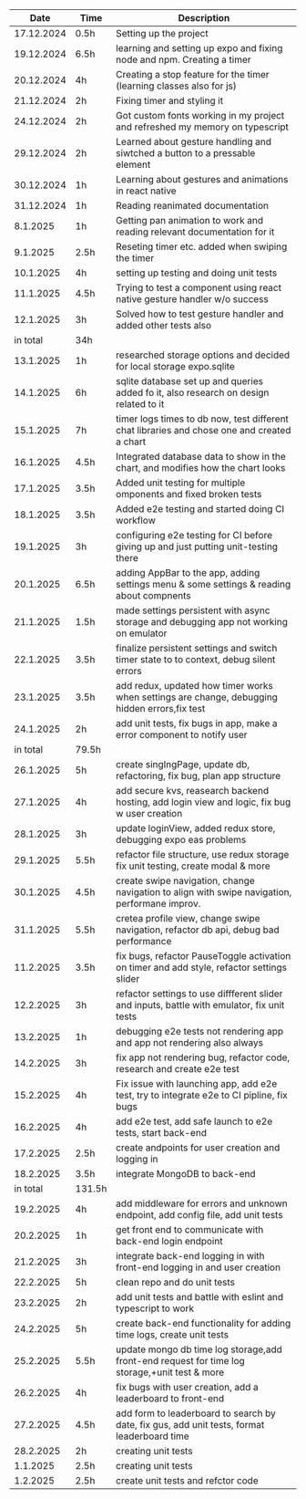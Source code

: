 | Date       | Time   | Description                                                                                   |
| ---------- | ------ | --------------------------------------------------------------------------------------------- |
| 17.12.2024 | 0.5h   | Setting up the project                                                                        |
| 19.12.2024 | 6.5h   | learning and setting up expo and fixing node and npm. Creating a timer                        |
| 20.12.2024 | 4h     | Creating a stop feature for the timer (learning classes also for js)                          |
| 21.12.2024 | 2h     | Fixing timer and styling it                                                                   |
| 24.12.2024 | 2h     | Got custom fonts working in my project and refreshed my memory on typescript                  |
| 29.12.2024 | 2h     | Learned about gesture handling and siwtched a button to a pressable element                   |
| 30.12.2024 | 1h     | Learning about gestures and animations in react native                                        |
| 31.12.2024 | 1h     | Reading reanimated documentation                                                              |
| 8.1.2025   | 1h     | Getting pan animation to work and reading relevant documentation for it                       |
| 9.1.2025   | 2.5h   | Reseting timer etc. added when swiping the timer                                              |
| 10.1.2025  | 4h     | setting up testing and doing unit tests                                                       |
| 11.1.2025  | 4.5h   | Trying to test a component using react native gesture handler w/o success                     |
| 12.1.2025  | 3h     | Solved how to test gesture handler and added other tests also                                 |
| in total   | 34h    |                                                                                               |
| 13.1.2025  | 1h     | researched storage options and decided for local storage expo.sqlite                          |
| 14.1.2025  | 6h     | sqlite database set up and queries added fo it, also research on design related to it         |
| 15.1.2025  | 7h     | timer logs times to db now, test different chat libraries and chose one and created a chart   |
| 16.1.2025  | 4.5h   | Integrated database data to show in the chart, and modifies how the chart looks               |
| 17.1.2025  | 3.5h   | Added unit testing for multiple omponents and fixed broken tests                              |
| 18.1.2025  | 3.5h   | Added e2e testing and started doing CI workflow                                               |
| 19.1.2025  | 3h     | configuring e2e testing for CI before giving up and just putting unit-testing there           |
| 20.1.2025  | 6.5h   | adding AppBar to the app, adding settings menu & some settings & reading about compnents      |
| 21.1.2025  | 1.5h   | made settings persistent with async storage and debugging app not working on emulator         |
| 22.1.2025  | 3.5h   | finalize persistent settings and switch timer state to to context, debug silent errors        |
| 23.1.2025  | 3.5h   | add redux, updated how timer works when settings are change, debugging hidden errors,fix test |
| 24.1.2025  | 2h     | add unit tests, fix bugs in app, make a error component to notify user                        |
| in total   | 79.5h  |                                                                                               |
| 26.1.2025  | 5h     | create singIngPage, update db, refactoring, fix bug, plan app structure                       |
| 27.1.2025  | 4h     | add secure kvs, reasearch backend hosting, add login view and logic, fix bug w user creation  |
| 28.1.2025  | 3h     | update loginView, added redux store, debugging expo eas problems                              |
| 29.1.2025  | 5.5h   | refactor file structure, use redux storage fix unit testing, create modal & more              |
| 30.1.2025  | 4.5h   | create swipe navigation, change navigation to align with swipe navigation, performane improv. |
| 31.1.2025  | 5.5h   | cretea profile view, change swipe navigation, refactor db api, debug bad performance          |
| 11.2.2025  | 3.5h   | fix bugs, refactor PauseToggle activation on timer and add style, refactor settings slider    |
| 12.2.2025  | 3h     | refactor settings to use diffferent slider and inputs, battle with emulator, fix unit tests   |
| 13.2.2025  | 1h     | debugging e2e tests not rendering app and app not rendering also always                       |
| 14.2.2025  | 3h     | fix app not rendering bug, refactor code, research and create e2e test                        |
| 15.2.2025  | 4h     | Fix issue with launching app, add e2e test, try to integrate e2e to CI pipline, fix bugs      |
| 16.2.2025  | 4h     | add e2e test, add safe launch to e2e tests, start back-end                                    |
| 17.2.2025  | 2.5h   | create andpoints for user creation and logging in                                             |
| 18.2.2025  | 3.5h   | integrate MongoDB to back-end                                                                 |
| in total   | 131.5h |                                                                                               |
| 19.2.2025  | 4h     | add middleware for errors and unknown endpoint, add config file, add unit tests               |
| 20.2.2025  | 1h     | get front end to communicate with back-end login endpoint                                     |
| 21.2.2025  | 3h     | integrate back-end logging in with front-end logging in and user creation                     |
| 22.2.2025  | 5h     | clean repo and do unit tests                                                                  |
| 23.2.2025  | 2h     | add unit tests and battle with eslint and typescript to work                                  |
| 24.2.2025  | 5h     | create back-end functionality for adding time logs, create unit tests                         |
| 25.2.2025  | 5.5h   | update mongo db time log storage,add front-end request for time log storage,+unit test & more |
| 26.2.2025  | 4h     | fix bugs with user creation, add a leaderboard to front-end                                   |
| 27.2.2025  | 4.5h   | add form to leaderboard to search by date, fix gus, add unit tests, format leaderboard time   |
| 28.2.2025  | 2h     | creating unit tests                                                                           |
| 1.1.2025   | 2.5h   | creating unit tests                                                                           |
| 1.2.2025   | 2.5h   | create unit tests and refctor code                                                            |
